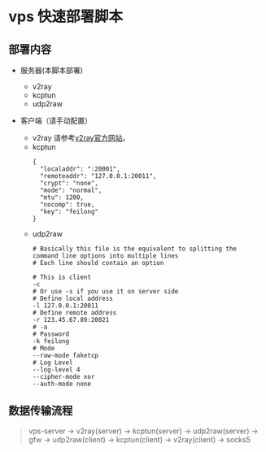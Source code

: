# vps 快速部署脚本

## 部署内容
* 服务器(本脚本部署)
  * v2ray
  * kcptun
  * udp2raw

* 客户端（请手动配置）
  * v2ray
    请参考[v2ray官方网站](www.v2ray.com)。
  * kcptun
    ```
    {
      "localaddr": ":20001",
      "remoteaddr": "127.0.0.1:20011",
      "crypt": "none",
      "mode": "normal",
      "mtu": 1200,
      "nocomp": true,
      "key": "feilong"
    }
    ```
  * udp2raw
    ```
    # Basically this file is the equivalent to splitting the command line options into multiple lines
    # Each line should contain an option

    # This is client
    -c
    # Or use -s if you use it on server side
    # Define local address
    -l 127.0.0.1:20011
    # Define remote address
    -r 123.45.67.89:20021
    # -a
    # Password
    -k feilong
    # Mode
    --raw-mode faketcp
    # Log Level
    --log-level 4
    --cipher-mode xor
    --auth-mode none
    ```

## 数据传输流程

> vps-server -> v2ray(server) -> kcptun(server) -> udp2raw(server) -> gfw -> udp2raw(client) -> kcptun(client) -> v2ray(client) -> socks5
